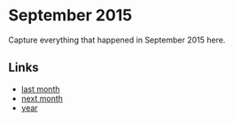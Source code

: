 # September 2015

Capture everything that happened in September 2015 here.

## Links
- [last month](calendar/months/2015-08.md)
- [next month](calendar/months/2015-10.md)
- [year](calendar/years/2015.md)